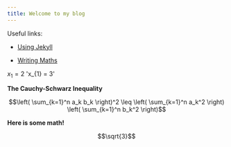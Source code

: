 ```yaml
---
title: Welcome to my blog
---
```


Useful links:
- [Using Jekyll](https://www.aleksandrhovhannisyan.com/blog/getting-started-with-jekyll-and-github-pages/#configuring-your-jekyll-site)

- [Writing Maths](https://docs.github.com/en/get-started/writing-on-github/working-with-advanced-formatting/writing-mathematical-expressions)

$x_{1} = 2$
'x_{1} = 3'

**The Cauchy-Schwarz Inequality**

$$\left( \sum_{k=1}^n a_k b_k \right)^2 \leq \left( \sum_{k=1}^n a_k^2 \right) \left( \sum_{k=1}^n b_k^2 \right)$$


**Here is some math!**

```math
\sqrt{3}
```

